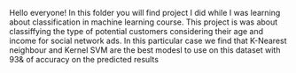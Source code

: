 Hello everyone! In this folder you will find project I did while I was learning about classification in machine learning course. This project is was about classiffying the type of potential customers considering their age and income for social network ads. In this particular case we find that K-Nearest neighbour and Kernel SVM are the best modesl to use on this dataset with 93& of accuracy on the predicted results

